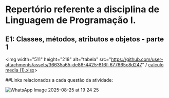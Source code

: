 # Repertório referente a disciplina de Linguagem de Programação I.

## E1: Classes, métodos, atributos e objetos - parte 1

<img width="511" height="218" alt="tabela" src="https://github.com/user-attachments/assets/36635a65-de86-4425-816f-677665c8d247" / [calculo media (1).xlsx](https://github.com/user-attachments/files/22014407/calculo.media.1.xlsx)>




##Links relacionados a cada questão da atividade:


![WhatsApp Image 2025-08-25 at 19 24 25](https://github.com/user-attachments/assets/a5a46c02-fc6b-41bc-aa20-8e0c46e04468)
